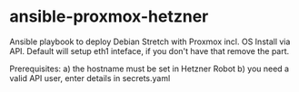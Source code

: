 # ansible-proxmox-hetzner
Ansible playbook to deploy Debian Stretch with Proxmox incl. OS Install via API.
Default will setup eth1 inteface, if you don't have that remove the part.

Prerequisites:
a) the hostname must be set in Hetzner Robot
b) you need a valid API user, enter details in secrets.yaml

